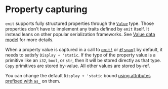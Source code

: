 # Property capturing

`emit` supports fully structured properties through the [`Value`](https://docs.rs/emit/0.11.4/emit/struct.Value.html) type. Those properties don't have to implement any traits defined by `emit` itself. It instead leans on other popular serialization frameworks. See [Value data model](./events.md#value-data-model) for more details.

When a property value is captured in a call to [`emit!`](https://docs.rs/emit/0.11.4/emit/macro.emit.html) or [`#[span]`](https://docs.rs/emit/0.11.4/emit/attr.span.html) by default, it needs to satisfy `Display + 'static`. If the type of the property value is a primitive like an `i32`, `bool`, or `str`, then it will be stored directly as that type. `Copy` primitives are stored by-value. All other values are stored by-ref.

You can change the default `Display + 'static` bound [using attributes prefixed with `as_`](https://docs.rs/emit/0.11.4/emit/attr.span.html?search=attr%3Aas_) on them.
